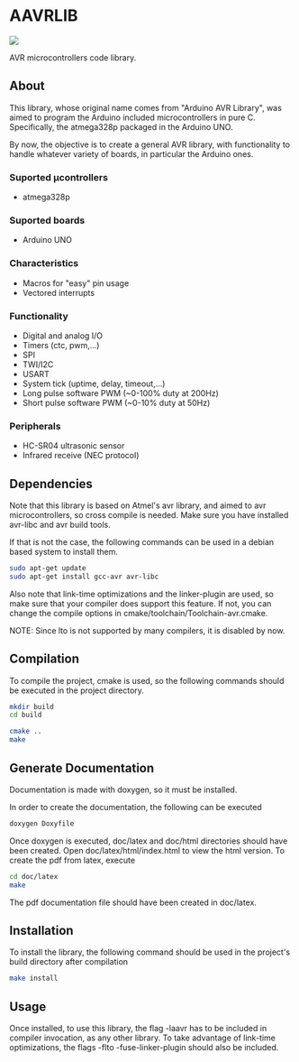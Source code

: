 # AAVRLIB
![](https://travis-ci.org/Kuronogard/aavrlib.svg?branch=master)

AVR microcontrollers code library.

## About
This library, whose original name comes from "Arduino AVR Library", was aimed to program the Arduino included microcontrollers in pure C. Specifically, the atmega328p packaged in the Arduino UNO.

By now, the objective is to create a general AVR library, with functionality to handle whatever variety of boards, in particular the Arduino ones. 


### Suported μcontrollers
* atmega328p

### Suported boards
* Arduino UNO

### Characteristics
 * Macros for "easy" pin usage
 * Vectored interrupts

### Functionality
* Digital and analog I/O
* Timers (ctc, pwm,...)
* SPI
* TWI/I2C
* USART
* System tick (uptime, delay, timeout,...)
* Long pulse software PWM (~0-100% duty at 200Hz)
* Short pulse software PWM (~0-10% duty at 50Hz)

### Peripherals
* HC-SR04 ultrasonic sensor
* Infrared receive (NEC protocol)


## Dependencies
Note that this library is based on Atmel's avr library, and aimed to avr microcontrollers, so cross compile is needed.
Make sure you have installed avr-libc and avr build tools.

If that is not the case, the following commands can be used in a debian based system to install them.
```bash
sudo apt-get update
sudo apt-get install gcc-avr avr-libc
```
Also note that link-time optimizations and the linker-plugin are used, so make sure that your compiler does support this feature. If not, you can change the compile options in cmake/toolchain/Toolchain-avr.cmake. 

NOTE: Since lto is not supported by many compilers, it is disabled by now.


## Compilation
To compile the project, cmake is used, so the following commands should be executed in the project directory.
```bash
mkdir build
cd build

cmake ..
make
```

## Generate Documentation
Documentation is made with doxygen, so it must be installed.

In order to create the documentation, the following can be executed
```bash
doxygen Doxyfile
```
Once doxygen is executed, doc/latex and doc/html directories should have been created. Open doc/latex/html/index.html to view the html version. To create the pdf from latex, execute
```bash
cd doc/latex
make
```
The pdf documentation file should have been created in doc/latex.

## Installation
To install the library, the following command should be used in the project's build directory after compilation
```bash
make install
```

## Usage
Once installed, to use this library, the flag -laavr has to be included in compiler invocation, as any other library. To take advantage of link-time optimizations, the flags -flto -fuse-linker-plugin should also be included.
